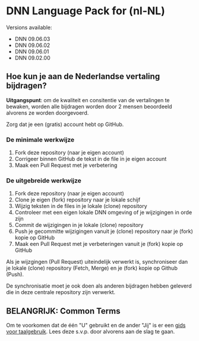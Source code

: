 # DNN Language Pack for (nl-NL)


Versions available:
* DNN 09.06.03
* DNN 09.06.02
* DNN 09.06.01
* DNN 09.02.00

## Hoe kun je aan de Nederlandse vertaling bijdragen?

**Uitgangspunt**: om de kwaliteit en consitentie van de vertalingen te bewaken, worden alle bijdragen worden door 2 mensen beoordeeld alvorens ze worden doorgevoerd.

Zorg dat je een (gratis) account hebt op GitHub.

### De minimale werkwijze

1. Fork deze repository (naar je eigen account)
2. Corrigeer binnen GitHub de tekst in de file in je eigen account
3. Maak een Pull Request met je verbetering

### De uitgebreide werkwijze

1. Fork deze repository (naar je eigen account)
2. Clone je eigen (fork) repository naar je lokale schijf
3. Wijzig teksten in de files in je lokale (clone) repository 
4. Controleer met een eigen lokale DNN omgeving of je wijzigingen in orde zijn
5. Commit de wijzigingen in je lokale (clone) repository
6. Push je gecommitte wijzigingen vanuit je (clone) repository naar je (fork) kopie op GitHub
7. Maak een Pull Request met je verbeteringen vanuit je (fork) kopie op GitHub

Als je wijzgingen (Pull Request) uiteindelijk verwerkt is, synchroniseer dan je lokale (clone) repository (Fetch, Merge) en je (fork) kopie op Github (Push). 

De synchronisatie moet je ook doen als anderen bijdragen hebben geleverd die in deze centrale repository zijn verwerkt.

## BELANGRIJK: Common Terms

Om te voorkomen dat de één "U" gebruikt en de ander "Jij" is er een [gids voor taalgebruik](.github/COMMON_TERMS.md). Lees deze s.v.p. door alvorens aan de slag te gaan.

